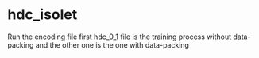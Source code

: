 # hdc_isolet
Run the encoding file first 
hdc_0_1 file is the training process without data-packing and the other one is the one with data-packing
